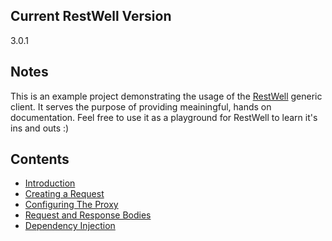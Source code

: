 ## Current RestWell Version
3.0.1

## Notes
This is an example project demonstrating the usage of the [RestWell](https://github.com/StephenMP/RestWell) generic client. It serves the purpose of providing meainingful, hands on documentation. Feel free to use it as a playground for RestWell to learn it's ins and outs :)

## Contents
* [Introduction](https://github.com/StephenMP/RestWell.Examples/tree/master/Introduction)
* [Creating a Request](https://github.com/StephenMP/RestWell.Examples/tree/master/CreatingARequest.cs)
* [Configuring The Proxy](https://github.com/StephenMP/RestWell.Examples/tree/master/ConfiguringTheProxy)
* [Request and Response Bodies](https://github.com/StephenMP/RestWell.Examples/tree/master/RequestAndResponseBodies)
* [Dependency Injection](https://github.com/StephenMP/RestWell.Examples/tree/master/DependencyInjection)
